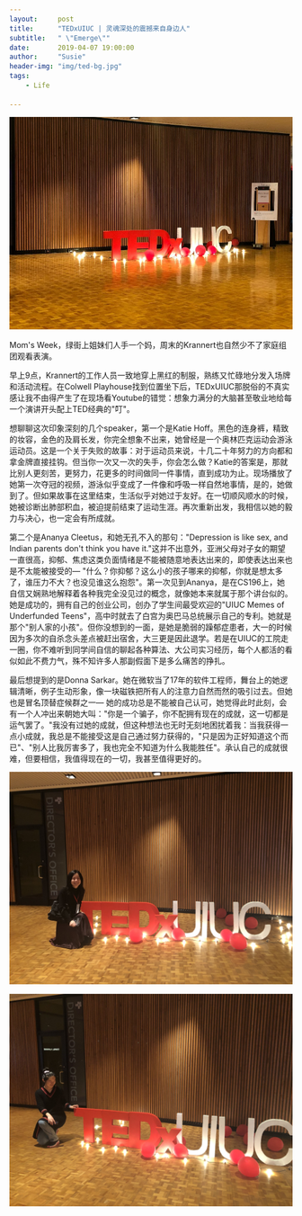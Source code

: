 ```yaml
---
layout:     post
title:      "TEDxUIUC | 灵魂深处的震撼来自身边人"
subtitle:   " \"Emerge\""
date:       2019-04-07 19:00:00
author:     "Susie"
header-img: "img/ted-bg.jpg"
tags:
    - Life

---
```


![img](/img/in-post/ted/ted.jpg)

Mom's Week，绿街上姐妹们人手一个妈，周末的Krannert也自然少不了家庭组团观看表演。

早上9点，Krannert的工作人员一致地穿上黑红的制服，熟练又忙碌地分发入场牌和活动流程。在Colwell Playhouse找到位置坐下后，TEDxUIUC那脱俗的不真实感让我不由得产生了在现场看Youtube的错觉：想象力满分的大脑甚至敬业地给每一个演讲开头配上TED经典的"叮"。

想聊聊这次印象深刻的几个speaker，第一个是Katie Hoff。黑色的连身裤，精致的妆容，金色的及肩长发，你完全想象不出来，她曾经是一个奥林匹克运动会游泳运动员。这是一个关于失败的故事：对于运动员来说，十几二十年努力的方向都和拿金牌直接挂钩。但当你一次又一次的失手，你会怎么做？Katie的答案是，那就比别人更刻苦，更努力，花更多的时间做同一件事情，直到成功为止。现场播放了她第一次夺冠的视频，游泳似乎变成了一件像和呼吸一样自然地事情，是的，她做到了。但如果故事在这里结束，生活似乎对她过于友好。在一切顺风顺水的时候，她被诊断出肺部积血，被迫提前结束了运动生涯。再次重新出发，我相信以她的毅力与决心，也一定会有所成就。

第二个是Ananya Cleetus，和她无孔不入的那句："Depression is like sex, and Indian parents don't think you have it."这并不出意外，亚洲父母对子女的期望一直很高，抑郁、焦虑这类负面情绪是不能被随意地表达出来的，即使表达出来也是不太能被接受的— "什么？你抑郁？这么小的孩子哪来的抑郁，你就是想太多了，谁压力不大？也没见谁这么抱怨"。第一次见到Ananya，是在CS196上，她自信又娴熟地解释着各种我完全没见过的概念，就像她本来就属于那个讲台似的。她是成功的，拥有自己的创业公司，创办了学生间最受欢迎的"UIUC Memes of Underfunded Teens"，高中时就去了白宫为奥巴马总统展示自己的专利。她就是那个"别人家的小孩"。但你没想到的一面，是她是脆弱的躁郁症患者，大一的时候因为多次的自杀念头差点被赶出宿舍，大三更是因此退学。若是在UIUC的工院走一圈，你不难听到同学间自信的聊起各种算法、大公司实习经历，每个人都活的看似如此不费力气，殊不知许多人那副假面下是多么痛苦的挣扎。

最后想提到的是Donna Sarkar。她在微软当了17年的软件工程师，舞台上的她逻辑清晰，例子生动形象，像一块磁铁把所有人的注意力自然而然的吸引过去。但她也是冒名顶替症候群之一— 她的成功总是不能被自己认可，她觉得此时此刻，会有一个人冲出来朝她大叫："你是一个骗子，你不配拥有现在的成就，这一切都是运气罢了。"我没有过她的成就，但这种想法也无时无刻地困扰着我：当我获得一点小成就，我总是不能接受这是自己通过努力获得的，"只是因为正好知道这个而已"、"别人比我厉害多了，我也完全不知道为什么我能胜任"。承认自己的成就很难，但要相信，我值得现在的一切，我甚至值得更好的。

![img](/img/in-post/ted/me.jpg)

![img](/img/in-post/ted/clara.jpg)